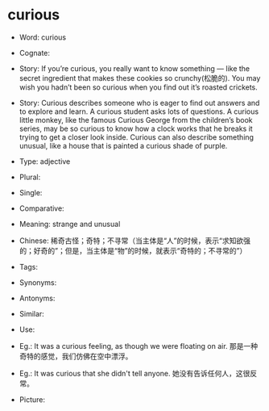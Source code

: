 # curious

- Word: curious
- Cognate: 
- Story: If you’re curious, you really want to know something — like the secret ingredient that makes these cookies so crunchy(松脆的). You may wish you hadn’t been so curious when you find out it’s roasted crickets.
- Story: Curious describes someone who is eager to find out answers and to explore and learn. A curious student asks lots of questions. A curious little monkey, like the famous Curious George from the children’s book series, may be so curious to know how a clock works that he breaks it trying to get a closer look inside. Curious can also describe something unusual, like a house that is painted a curious shade of purple.

- Type: adjective
- Plural: 
- Single: 
- Comparative: 
- Meaning: strange and unusual
- Chinese: 稀奇古怪；奇特；不寻常（当主体是“人”的时候，表示“求知欲强的；好奇的”；但是，当主体是“物”的时候，就表示“奇特的；不寻常的”）
- Tags: 
- Synonyms: 
- Antonyms: 
- Similar: 
- Use: 
- Eg.: It was a curious feeling, as though we were floating on air. 那是一种奇特的感觉，我们仿佛在空中漂浮。
- Eg.: It was curious that she didn't tell anyone. 她没有告诉任何人，这很反常。
- Picture:


